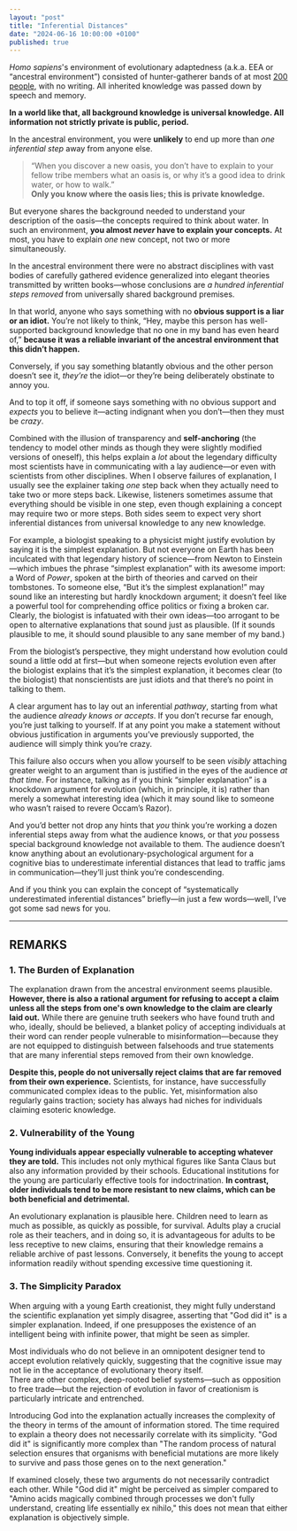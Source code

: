 ```yaml
---
layout: "post"
title: "Inferential Distances"
date: "2024-06-16 10:00:00 +0100"
published: true
---
```


_Homo sapiens_'s environment of evolutionary adaptedness (a.k.a. EEA or “ancestral environment”) consisted of hunter-gatherer bands of at most [200 people](https://en.wikipedia.org/wiki/Dunbar%27s_number), with no writing. All inherited knowledge was passed down by speech and memory.

**In a world like that, all background knowledge is universal knowledge. All information not strictly private is public, period.**

In the ancestral environment, you were **unlikely** to end up more than _one inferential step_ away from anyone else.

> “When you discover a new oasis, you don’t have to explain to your fellow tribe members what an oasis is, or why it’s a good idea to drink water, or how to walk.”  
> **Only you know where the oasis lies; this is private knowledge.**

But everyone shares the background needed to understand your description of the oasis—the concepts required to think about water. In such an environment, **you almost _never_ have to explain your concepts.** At most, you have to explain _one_ new concept, not two or more simultaneously.

In the ancestral environment there were no abstract disciplines with vast bodies of carefully gathered evidence generalized into elegant theories transmitted by written books—whose conclusions are _a hundred inferential steps removed_ from universally shared background premises.

In that world, anyone who says something with no **obvious support is a liar or an idiot.** You’re not likely to think, “Hey, maybe this person has well-supported background knowledge that no one in my band has even heard of,” **because it was a reliable invariant of the ancestral environment that this didn’t happen.**

Conversely, if you say something blatantly obvious and the other person doesn’t see it, _they’re_ the idiot—or they’re being deliberately obstinate to annoy you.

And to top it off, if someone says something with no obvious support and _expects_ you to believe it—acting indignant when you don’t—then they must be _crazy_.

Combined with the illusion of transparency and **self-anchoring** (the tendency to model other minds as though they were slightly modified versions of oneself), this helps explain a _lot_ about the legendary difficulty most scientists have in communicating with a lay audience—or even with scientists from other disciplines. When I observe failures of explanation, I usually see the explainer taking _one_ step back when they actually need to take two or more steps back. Likewise, listeners sometimes assume that everything should be visible in one step, even though explaining a concept may require two or more steps. Both sides seem to expect very short inferential distances from universal knowledge to any new knowledge.

For example, a biologist speaking to a physicist might justify evolution by saying it is the simplest explanation. But not everyone on Earth has been inculcated with that legendary history of science—from Newton to Einstein—which imbues the phrase “simplest explanation” with its awesome import: a Word of _Power_, spoken at the birth of theories and carved on their tombstones. To someone else, “But it’s the simplest explanation!” may sound like an interesting but hardly knockdown argument; it doesn’t feel like a powerful tool for comprehending office politics or fixing a broken car. Clearly, the biologist is infatuated with their own ideas—too arrogant to be open to alternative explanations that sound just as plausible. (If it sounds plausible to me, it should sound plausible to any sane member of my band.)

From the biologist’s perspective, they might understand how evolution could sound a little odd at first—but when someone rejects evolution even after the biologist explains that it’s the simplest explanation, it becomes clear (to the biologist) that nonscientists are just idiots and that there’s no point in talking to them.

A clear argument has to lay out an inferential _pathway_, starting from what the audience _already knows or accepts_. If you don’t recurse far enough, you’re just talking to yourself. If at any point you make a statement without obvious justification in arguments you’ve previously supported, the audience will simply think you’re crazy.

This failure also occurs when you allow yourself to be seen _visibly_ attaching greater weight to an argument than is justified in the eyes of the audience _at that time_. For instance, talking as if you think “simpler explanation” is a knockdown argument for evolution (which, in principle, it is) rather than merely a somewhat interesting idea (which it may sound like to someone who wasn’t raised to revere Occam’s Razor).

And you’d better not drop any hints that _you_ think you’re working a dozen inferential steps away from what the audience knows, or that _you_ possess special background knowledge not available to them. The audience doesn’t know anything about an evolutionary-psychological argument for a cognitive bias to underestimate inferential distances that lead to traffic jams in communication—they’ll just think you’re condescending.

And if you think you can explain the concept of “systematically underestimated inferential distances” briefly—in just a few words—well, I’ve got some sad news for you.

---

## REMARKS

### 1. The Burden of Explanation

The explanation drawn from the ancestral environment seems plausible. **However, there is also a rational argument for refusing to accept a claim unless all the steps from one's own knowledge to the claim are clearly laid out.** While there are genuine truth seekers who have found truth and who, ideally, should be believed, a blanket policy of accepting individuals at their word can render people vulnerable to misinformation—because they are not equipped to distinguish between falsehoods and true statements that are many inferential steps removed from their own knowledge.

**Despite this, people do not universally reject claims that are far removed from their own experience.** Scientists, for instance, have successfully communicated complex ideas to the public. Yet, misinformation also regularly gains traction; society has always had niches for individuals claiming esoteric knowledge.

### 2. Vulnerability of the Young

**Young individuals appear especially vulnerable to accepting whatever they are told.** This includes not only mythical figures like Santa Claus but also any information provided by their schools. Educational institutions for the young are particularly effective tools for indoctrination. **In contrast, older individuals tend to be more resistant to new claims, which can be both beneficial and detrimental.**

An evolutionary explanation is plausible here. Children need to learn as much as possible, as quickly as possible, for survival. Adults play a crucial role as their teachers, and in doing so, it is advantageous for adults to be less receptive to new claims, ensuring that their knowledge remains a reliable archive of past lessons. Conversely, it benefits the young to accept information readily without spending excessive time questioning it.

### 3. The Simplicity Paradox

When arguing with a young Earth creationist, they might fully understand the scientific explanation yet simply disagree, asserting that "God did it" is a simpler explanation. Indeed, if one presupposes the existence of an intelligent being with infinite power, that might be seen as simpler.

Most individuals who do not believe in an omnipotent designer tend to accept evolution relatively quickly, suggesting that the cognitive issue may not lie in the acceptance of evolutionary theory itself.  
There are other complex, deep-rooted belief systems—such as opposition to free trade—but the rejection of evolution in favor of creationism is particularly intricate and entrenched.

Introducing God into the explanation actually increases the complexity of the theory in terms of the amount of information stored. The time required to explain a theory does not necessarily correlate with its simplicity. "God did it" is significantly more complex than "The random process of natural selection ensures that organisms with beneficial mutations are more likely to survive and pass those genes on to the next generation."

If examined closely, these two arguments do not necessarily contradict each other. While "God did it" might be perceived as simpler compared to "Amino acids magically combined through processes we don't fully understand, creating life essentially ex nihilo," this does not mean that either explanation is objectively simple.
